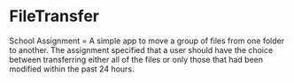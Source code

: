 # FileTransfer

School Assignment = A simple app to move a group of files from one folder to another.  The assignment specified that a user should have the choice between transferring either all of the files or only those that had been modified within the past 24 hours.
